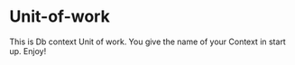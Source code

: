 # Unit-of-work

This is Db context Unit of work. You give the name of your Context in start up. Enjoy!
